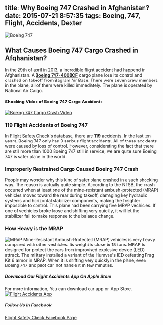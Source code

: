 title: Why Boeing 747 Crashed in Afghanistan?
date: 2015-07-21 8:57:35
tags: Boeing, 747, Flight, Accidents, Dexter
---

![Boeing 747](http://www.aviationfigure.com/wp-content/uploads/2015/05/13-Things-you-didnt-know-about-the-Boeing-747.jpg)

## What Causes Boeing 747 Cargo Crashed in Afghanistan?  

In the 29th of april in 2013, a incredible flight accident had happend in Afghanistan. A [**Boeing 747-400BCF**](http://www.safetyflights.com/#!/search/aircraft/Boeing%20747-428BCF) cargo plane lose its control and crashed on takeoff from Bagram Air Base. There were seven crew members in the plane, all of them were killed immediately. The plane is operated by National Air Cargo.  
<!-- more --> 
#### Shocking Video of Boeing 747 Cargo Accident:  

[![Boeing 747 Cargo Crash Video](https://i.ytimg.com/vi/-MB9JDBe4wA/maxresdefault.jpg)](https://www.youtube.com/watch?v=-MB9JDBe4wA)

### 119 Flight Accidents of Boeing 747

In [Flight Safety Check](http://www.safetyflights.com/)'s database, there are [**119**](http://www.safetyflights.com/#!/search/aircraft/Boeing%20747) accidents. In the last ten years, Boeing 747 only has 3 serious flight accidents. All of these accidents were caused by loss of control. However, considerating the fact that there are still more than 1000 Boeing 747 still in service, we are quite sure Boeing 747 is safer plane in the world.

### Improperly Restrained Cargo Caused Boeing 747 Crash
People may wonder why this kind of safer plane crashed in a such shocking way. The reason is actually quite simple. According to the NTSB, the crash occurred when at least one of the mine-resistant ambush-protected (MRAP) vehicles moved toward the rear during takeoff, damaging key hydraulic systems and horizontal stabilizer components, making the freighter impossible to control. This plane had been carrying five MRAP vechicles. If one of vechicles broke loose and shifting very quickly, it will let the stabilizer fail to make response to the balance change.

### How Heavy is the MRAP
![MRAP](https://upload.wikimedia.org/wikipedia/commons/thumb/d/d6/FPCougar.jpg/1024px-FPCougar.jpg)
Mine-Resistant Ambush-Rrotected (MRAP) vehicles is very heavy compared with other vechicles. Its weight is close to 18 tons. MRAP is designed for protect the cars from improvised explosive device (LED) attrack. The military installed a variant of the Humvee's IED defeating Frag Kit 6 armor in MRAP. When it is shifting very quickly in the plane, even Boeing 747 and pilot can not handle it in few minuties.

##### Download Our Flight Accidents App On Apple Store
For more information, You can download our app on App Store.  
[![Flight Accidents App](http://www.safetyflights.com/images/ios-app.png)](https://itunes.apple.com/hk/app/flight-accidents/id998433297?mt=8&ign-mpt=uo%3D4)

##### Follow Us In Facebook
[Flight Safety Check Facebook Page](https://www.facebook.com/FlightSafetyIsWhatWeCare?fref=ts)
